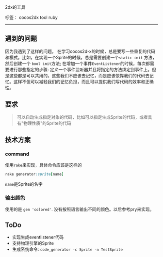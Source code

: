 2dx的工具

标签： cocos2dx tool ruby

---
## 遇到的问题
因为我遇到了这样的问题， 在学习cocos2d-x的时候，总是要写一些重复的代码和模式。比如，在实现一个Sprite的时候，总是需要创建一个`static init` 方法，然后创建一个 `bool init`方法; 在增加一个事件`EventListener`的时候，每次都需要进行那些指定的步骤: 定义一个事件监听器并且将指定的方法绑定到事件上。但是这些都是可以共用的。这些我们不应该去记忆，而是应该依靠我们的代码去记忆。这样不但可以减轻我们的记忆负担，而且可以提供我们写代码的效率和正确性。

## 要求
> 可以自动生成指定对象的代码，比如可以指定生成Sprite的代码，或者具有"物理性质"的Sprite的代码

## 技术方案 

### command
使用`rake`来实现，具体命令应该是这样的

```ruby
rake generator:sprite[name]
```

`name`是Sprite的名字

### 输出颜色

使用的是 `gem 'colored'`. 没有按照语言输出不同的颜色。以后参考pry来实现。

## ToDo

* 实现生成eventlistener代码
* 支持物理引擎的Sprite
* 生成系统命令: `code_generator -c Sprite -n TestSprite` 
